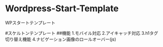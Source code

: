 Wordpress-Start-Template
========================

WPスタートテンプレート

#スケルトンテンプレート
##機能
1.モバイル対応
2.アイキャッチ対応
3.h1タグ切り替え機能
4.ナビゲーション画像のロールオーバー(js)
